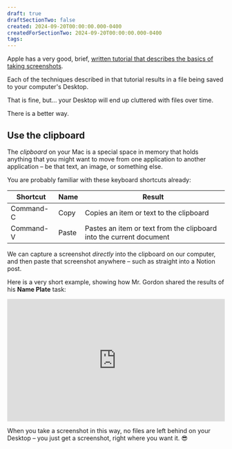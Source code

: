 ```yaml
---
draft: true
draftSectionTwo: false
created: 2024-09-20T00:00:00.000-0400
createdForSectionTwo: 2024-09-20T00:00:00.000-0400
tags:
---
```


Apple has a very good, brief, [written tutorial that describes the basics of taking screenshots](https://support.apple.com/en-ca/102646).

Each of the techniques described in that tutorial results in a file being saved to your computer's Desktop.

That is fine, but... your Desktop will end up cluttered with files over time.

There is a better way.

## Use the clipboard

The *clipboard* on your Mac is a special space in memory that holds anything that you might want to move from one application to another application – be that text, an image, or something else.

You are probably familiar with these keyboard shortcuts already:

|Shortcut|Name|Result|
|-|-|-|
|Command-C|Copy|Copies an item or text to the clipboard|
|Command-V|Paste|Pastes an item or text from the clipboard into the current document|

We can capture a screenshot *directly* into the clipboard on our computer, and then paste that screenshot anywhere – such as straight into a Notion post.

Here is a very short example, showing how Mr. Gordon shared the results of his **Name Plate** task:

<div style="padding:56.25% 0 0 0;position:relative;">
	<iframe src="https://player.vimeo.com/video/1010441115?h=f8539417c1&amp;badge=0&amp;autopause=0&amp;player_id=0&amp;app_id=58479&portrait=0&byline=0&title=0" frameborder="0" allow="autoplay; fullscreen; picture-in-picture; clipboard-write" style="position:absolute;top:0;left:0;width:100%;height:100%;" title="Opening the Teamspace">
	</iframe>
	</div>
<script src="https://player.vimeo.com/api/player.js"></script>

When you take a screenshot in this way, no files are left behind on your Desktop – you just get a screenshot, right where you want it. 😎